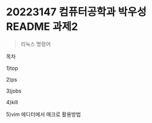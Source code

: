 # 20223147 컴퓨터공학과 박우성 README 과제2
>리눅스 명령어

목차

1)top

2)ps

3)jobs

4)kill

5)vim 에디터에서 매크로 활용방법



